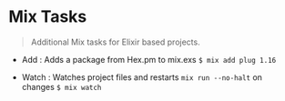 
# Mix Tasks
> Additional Mix tasks for Elixir based projects.

- Add : Adds a package from Hex.pm to mix.exs
```$ mix add plug 1.16```

- Watch : Watches project files and restarts `mix run --no-halt` on changes
```$ mix watch```